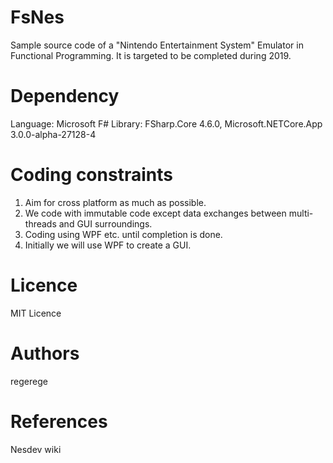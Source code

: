 ﻿# FsNes
Sample source code of a "Nintendo Entertainment System" Emulator in Functional Programming.
It is targeted to be completed during 2019.

# Dependency
Language: Microsoft F#
Library: FSharp.Core 4.6.0, Microsoft.NETCore.App 3.0.0-alpha-27128-4

# Coding constraints
1. Aim for cross platform as much as possible.
2. We code with immutable code except data exchanges between multi-threads and GUI surroundings.
3. Coding using WPF etc. until completion is done.
4. Initially we will use WPF to create a GUI.

# Licence
MIT Licence

# Authors
regerege

# References
Nesdev wiki
